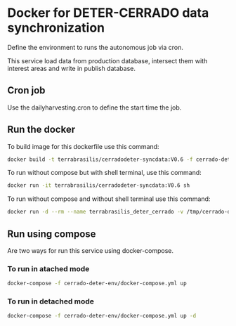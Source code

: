 # Docker for DETER-CERRADO data synchronization

Define the environment to runs the autonomous job via cron.

This service load data from production database, intersect them with interest areas and write in publish database.


## Cron job
Use the dailyharvesting.cron to define the start time the job.

## Run the docker

To build image for this dockerfile use this command:

```bash
docker build -t terrabrasilis/cerradodeter-syncdata:V0.6 -f cerrado-deter-env/Dockerfile .
```

To run without compose but with shell terminal, use this command:

```bash
docker run -it terrabrasilis/cerradodeter-syncdata:V0.6 sh
```


To run without compose and without shell terminal use this command:

```bash
docker run -d --rm --name terrabrasilis_deter_cerrado -v /tmp/cerrado-deter:/usr/local/data terrabrasilis/cerradodeter-syncdata:V0.6
```

## Run using compose

Are two ways for run this service using docker-compose.

### To run in atached mode

```bash
docker-compose -f cerrado-deter-env/docker-compose.yml up
```

### To run in detached mode

```bash
docker-compose -f cerrado-deter-env/docker-compose.yml up -d
```
